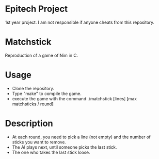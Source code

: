 # Epitech Project
1st year project. I am not responsible if anyone cheats from this repository.
# Matchstick
Reproduction of a game of Nim in C.
# Usage
  - Clone the repository.
  - Type "make" to compile the game.
  - execute the game with the command ./matchstick [lines] [max matchsticks / round]
# Description
  - At each round, you need to pick a line (not empty) and the number of sticks you want to remove.
  - The AI plays next, until someone picks the last stick.
  - The one who takes the last stick loose.
